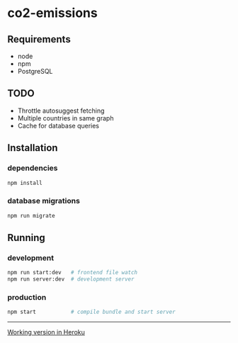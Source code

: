 # co2-emissions

## Requirements
* node
* npm
* PostgreSQL

## TODO
* Throttle autosuggest fetching
* Multiple countries in same graph
* Cache for database queries

## Installation
### dependencies
```bash
npm install
```

### database migrations
```bash
npm run migrate
```

## Running

### development
```bash
npm run start:dev   # frontend file watch
npm run server:dev  # development server
```

### production
```bash
npm start           # compile bundle and start server
```

***

[Working version in Heroku](https://co2-app.herokuapp.com/)
